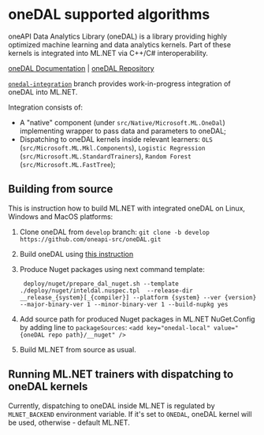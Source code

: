 # oneDAL supported algorithms

oneAPI Data Analytics Library (oneDAL) is a library providing highly optimized machine learning and data analytics kernels. Part of these kernels is integrated into ML.NET via C++/C# interoperability.

[oneDAL Documentation](http://oneapi-src.github.io/oneDAL/) | [oneDAL Repository](https://github.com/oneapi-src/oneDAL)

[`onedal-integration`](https://github.com/dotnet/machinelearning/tree/onedal-integration) branch provides work-in-progress integration of oneDAL into ML.NET.

Integration consists of:

* A "native" component (under `src/Native/Microsoft.ML.OneDal`) implementing wrapper to pass data and parameters to oneDAL;
* Dispatching to oneDAL kernels inside relevant learners: `OLS` (`src/Microsoft.ML.Mkl.Components`), `Logistic Regression` (`src/Microsoft.ML.StandardTrainers`), `Random Forest` (`src/Microsoft.ML.FastTree`);

## Building from source

This is instruction how to build ML.NET with integrated oneDAL on Linux, Windows and MacOS platforms:

1. Clone oneDAL from `develop` branch: `git clone -b develop https://github.com/oneapi-src/oneDAL.git`

2. Build oneDAL using [this instruction](https://github.com/oneapi-src/oneDAL/blob/develop/INSTALL.md)

3. Produce Nuget packages using next command template:

        deploy/nuget/prepare_dal_nuget.sh --template ./deploy/nuget/inteldal.nuspec.tpl  --release-dir __release_{system}[_{compiler}] --platform {system} --ver {version} --major-binary-ver 1 --minor-binary-ver 1 --build-nupkg yes

4. Add source path for produced Nuget packages in ML.NET NuGet.Config by adding line to `packageSources`: `<add key="onedal-local" value="{oneDAL repo path}/__nuget" />` 

5. Build ML.NET from source as usual.

## Running ML.NET trainers with dispatching to oneDAL kernels

Currently, dispatching to oneDAL inside ML.NET is regulated by `MLNET_BACKEND` environment variable. If it's set to `ONEDAL`, oneDAL kernel will be used, otherwise - default ML.NET.
